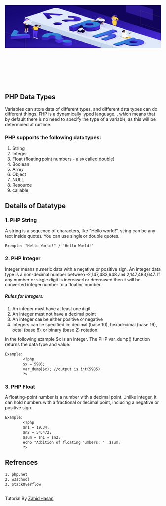 <p align="center" style="font-size:40px; font-weight:bold;">
    <br/>
    <br/>
    <a href="#" target="_blank">
        <img src="../logo.png">
    </a>
    <br/> 
    <br/> 
</p>
<br/>

## PHP Data Types

Variables can store data of different types, and different data types can do different things. PHP is a dynamically typed language. , which means that by default there is no need to specify the type of a variable, as this will be determined at runtime.

### PHP supports the following data types:

1. String
2. Integer
3. Float (floating point numbers - also called double)
4. Boolean
5. Array
6. Object
7. NULL
8. Resource
9. callable

## Details of Datatype

### 1. PHP String
A string is a sequence of characters, like "Hello world!". string can be any text inside quotes. You can use single or double quotes.

    Exemple: "Hello World!" / 'Hello World!'

### 2. PHP Integer
Integer means numeric data with a negative or positive sign. An integer data type is a non-decimal number between -2,147,483,648 and 2,147,483,647. If any number or single digit is increased or decreased then it will be converted  integer number to a floating number.

##### Rules for integers:

1. An integer must have at least one digit
2. An integer must not have a decimal point
3. An integer can be either positive or negative
4. Integers can be specified in: decimal (base 10), hexadecimal (base 16), octal (base 8), or binary (base 2) notation.

In the following example $x is an integer. The PHP var_dump() function returns the data type and value: 

    Example:
            <?php
            $x = 5985;
            var_dump($x); //output is int(5985)
            ?>

### 3. PHP Float
A floating-point number is a number with a decimal point. Unlike integer, it can hold numbers with a fractional or decimal point, including a negative or positive sign.

    Example:
            <?php   
            $n1 = 19.34;  
            $n2 = 54.472;  
            $sum = $n1 + $n2;  
            echo "Addition of floating numbers: " .$sum;  
            ?> 

## Refrences 
    1. php.net
    2. w3school
    3. StackOverflow 

##
Tutorial By [Zahid Hasan](https://github.com/ZahidHasan71)